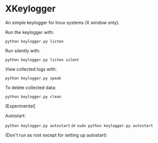 # XKeylogger
An simple keylogger for linux systems (X window only).

Run the keylogger with:

```python keylogger.py listen```

Run silently with:

```python keylogger.py listen silent```

View collected logs with:

```python keylogger.py speak```

To delete collected data:

```python keylogger.py clean```

[Experimental]

Autostart:

```python keylogger.py autostart```
or
```sudo python keylogger.py autostart```

(Don't run as root except for setting up autostart)

